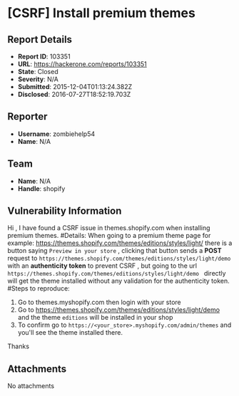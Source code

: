 # [CSRF] Install premium themes 

## Report Details
- **Report ID**: 103351
- **URL**: https://hackerone.com/reports/103351
- **State**: Closed
- **Severity**: N/A
- **Submitted**: 2015-12-04T01:13:24.382Z
- **Disclosed**: 2016-07-27T18:52:19.703Z

## Reporter
- **Username**: zombiehelp54
- **Name**: N/A

## Team
- **Name**: N/A
- **Handle**: shopify

## Vulnerability Information
Hi , I have found a CSRF issue in themes.shopify.com when installing premium themes.
#Details:
When going to a premium theme page for example: https://themes.shopify.com/themes/editions/styles/light/ there is a button saying `Preview in your store` , clicking that button sends a **POST** request to `https://themes.shopify.com/themes/editions/styles/light/demo` with an **authenticity token** to prevent CSRF , but going to the url `https://themes.shopify.com/themes/editions/styles/light/demo ` directly will get the theme installed without any validation for the authenticity token.
#Steps to reproduce:
1. Go to themes.myshopify.com then login with your store
2. Go to https://themes.shopify.com/themes/editions/styles/light/demo and the theme `editions` will be installed in your shop
3. To confirm go to `https://<your_store>.myshopify.com/admin/themes` and you'll see the theme installed there.

Thanks

## Attachments
No attachments
